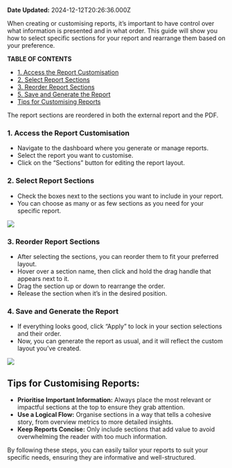 **Date Updated:** 2024-12-12T20:26:36.000Z
  
  
When creating or customising reports, it’s important to have control over what information is presented and in what order. This guide will show you how to select specific sections for your report and rearrange them based on your preference.

  
**TABLE OF CONTENTS**

* [1\. Access the Report Customisation](#1.-Access-the-Report-Customisation)
* [2\. Select Report Sections](#2.-Select-Report-Sections)
* [3\. Reorder Report Sections](#3.-Reorder-Report-Sections)
* [5\. Save and Generate the Report](#5.-Save-and-Generate-the-Report)
* [Tips for Customising Reports](#Tips-for-Customising-Reports%3A)

  
The report sections are reordered in both the external report and the PDF.

  
### 1\. **Access the Report Customisation**

* Navigate to the dashboard where you generate or manage reports.
* Select the report you want to customise.
* Click on the “Sections” button for editing the report layout.

### 2\. **Select Report Sections**

* Check the boxes next to the sections you want to include in your report.
* You can choose as many or as few sections as you need for your specific report.

![](https://s3.amazonaws.com/cdn.freshdesk.com/data/helpdesk/attachments/production/155035142278/original/ect_vUzfPw9TUPUPeiPUrQs4tfekrxWmiw.png?1729574592)

### 3\. **Reorder Report Sections**

* After selecting the sections, you can reorder them to fit your preferred layout.
* Hover over a section name, then click and hold the drag handle that appears next to it.
* Drag the section up or down to rearrange the order.
* Release the section when it’s in the desired position.

### 4\. **Save and Generate the Report**

* If everything looks good, click “Apply” to lock in your section selections and their order.
* Now, you can generate the report as usual, and it will reflect the custom layout you’ve created.

![](https://s3.amazonaws.com/cdn.freshdesk.com/data/helpdesk/attachments/production/155035142340/original/TePCxG70pK5LUTEaOA647FhO3EgvGCeC3A.png?1729574684)
  
  
## Tips for Customising Reports:

* **Prioritise Important Information:** Always place the most relevant or impactful sections at the top to ensure they grab attention.
* **Use a Logical Flow:** Organise sections in a way that tells a cohesive story, from overview metrics to more detailed insights.
* **Keep Reports Concise:** Only include sections that add value to avoid overwhelming the reader with too much information.

By following these steps, you can easily tailor your reports to suit your specific needs, ensuring they are informative and well-structured.